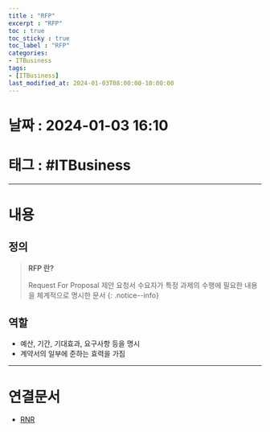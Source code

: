 ```yaml
---
title : "RFP"
excerpt : "RFP"
toc : true
toc_sticky : true
toc_label : "RFP"
categories:
- ITBusiness
tags:
- [ITBusiness]
last_modified_at: 2024-01-03T08:00:00-10:00:00
---
```


# 날짜 : 2024-01-03 16:10

# 태그 : #ITBusiness
---

# 내용

## 정의
> **RFP 란?**
>
> Request For Proposal
> 제안 요청서
> 수요자가 특정 과제의 수행에 필요한 내용을 체계적으로 명시한 문서
{: .notice--info}

## 역할
- 예산, 기간, 기대효과, 요구사항 등을 명시
- 계약서의 일부에 준하는 효력을 가짐

---

# 연결문서
- [RNR](../../itbusiness/itbusiness-RNR)